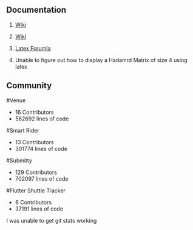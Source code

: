 ## Documentation
1. [Wiki](https://github.com/LillianBeals/oss-repo-template/wiki/Area-of-Interest)

2. [Wiki](https://github.com/LillianBeals/oss-repo-template/wiki/Area-of-Interest)

3. [Latex Forumla](https://github.com/LillianBeals/lab03repository/blob/main/latex_q3.png)  

4. Unable to figure out how to display a Hadamrd Matrix of size 4 using latex  

## Community
#Venue
- 16 Contributors
- 562692 lines of code

#Smart Rider
- 13 Contributors
- 301774 lines of code

#Submitty
- 129 Contributors
- 702097 lines of code

#Flutter Shuttle Tracker
- 6 Contributors
- 37191 lines of code

I was unable to get git stats working
